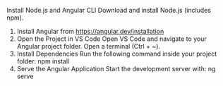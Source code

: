Install Node.js and Angular CLI
Download and install Node.js (includes npm).
1. Install Angular from https://angular.dev/installation
2. Open the Project in VS Code
Open VS Code and navigate to your Angular project folder.
Open a terminal (Ctrl + ~).
3. Install Dependencies
Run the following command inside your project folder:
npm install
4. Serve the Angular Application
Start the development server with:
ng serve
